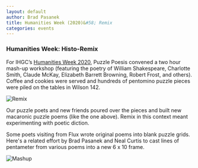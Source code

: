 ```yaml
---
layout: default
author: Brad Pasanek
title: Humanities Week (2020)&#58; Remix
categories: events
---
```


### Humanities Week: Histo-Remix

For IHGC’s [Humanities Week 2020](http://www.hw-uva.com/2020-histo-remix.html), Puzzle Poesis convened a two hour mash-up workshop (featuring the poetry of William Shakespeare, Charlotte Smith, Claude McKay, Elizabeth Barrett Browning, Robert Frost, and others). Coffee and cookies were served and hundreds of pentomino puzzle pieces were piled on the tables in Wilson 142.

![Remix](./../../../../images/remix.jpg)


Our puzzle poets and new friends poured over the pieces and built new macaronic puzzle poems (like the one above). Remix in this context meant experimenting with poetic diction. 

Some poets visiting from Flux wrote original poems into blank puzzle grids. Here's a related effort by Brad Pasanek and Neal Curtis to cast lines of pentameter from various poems into a new 6 x 10 frame.

![Mashup](./../../../../images/mashup.jpg)

